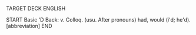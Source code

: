 TARGET DECK
ENGLISH

START
Basic
'D
Back: v. Colloq. (usu. After pronouns) had, would (i'd; he'd). [abbreviation]
END
